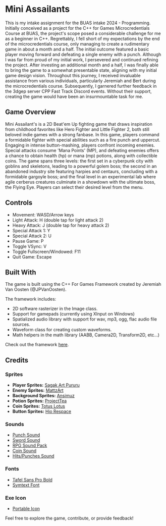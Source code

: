 # Mini Assailants

This is my intake assignment for the BUAS intake 2024 - Programming. Initially conceived as a project for the C++ for Games Microcredentials Course at BUAS, the project's scope posed a considerable challenge for me as a beginner in C++. Regrettably, I fell short of my expectations by the end of the microcredentials course, only managing to create a rudimentary game in about a month and a half. The initial outcome featured a basic player moving forward and defeating a single enemy with a punch. Although I was far from proud of my initial work, I persevered and continued refining the project. After investing an additional month and a half, I was finally able to bring the game to a somewhat presentable state, aligning with my initial game design vision. Throughout this journey, I received invaluable assistance from various individuals, particularly Jeremiah and Bert during the microcredentials course. Subsequently, I garnered further feedback in the 3dgep server CPP Fast Track Discord events. Without their support, creating the game would have been an insurmountable task for me.

## Game Overview
Mini Assailant's is a 2D Beat'em Up fighting game that draws inspiration from childhood favorites like Hero Fighter and Little Fighter 2, both still beloved indie games with a strong fanbase. In this game, players command a formidable fighter with special abilities such as a fire punch and uppercut. Engaging in intense button-mashing, players confront incoming enemies. Special attacks consume 'Mana Points' (MP), and defeating enemies offers a chance to obtain health (hp) or mana (mp) potions, along with collectible coins. The game spans three levels: the first set in a cyberpunk city with goblins and skeletons, leading to a powerful golem boss; the second in an abandoned industry site featuring harpies and centaurs, concluding with a formidable gargoyle boss; and the final level in an experimental lab where agile cerberus creatures culminate in a showdown with the ultimate boss, the Flying Eye. Players can select their desired level from the menu.

## Controls

- Movement: WASD/Arrow keys
- Light Attack: H (double tap for light attack 2)
- Heavy Attack: J (double tap for heavy attack 2)
- Special Attack 1: Y
- Special Attack 2: U
- Pause Game: P
- Toggle VSync: V
- Toggle Fullscreen/Windowed: F11
- Quit Game: Escape

## Built With

The game is built using the C++ For Games Framework created by Jeremiah Van Oosten (@JPVanOosten). 

The framework includes:

- 2D software rasterizer in the Image class.
- Support for gamepads (currently using XInput on Windows)
- Spatialized audio library with support for wav, mp3, ogg, flac audio file sources.
- Waveform class for creating custom waveforms.
- Math helpers in the math library (AABB, Camera2D, Transform2D, etc...)

Check out the framework [here](https://github.com/jpvanoosten/SoftwareRasterizer).

## Credits

### Sprites

- **Player Sprites:** [Sagak Art Pururu](https://sagak-art-pururu.itch.io/)
- **Enemy Sprites:** [MattzArt](https://xzany.itch.io/)
- **Background Sprites:** [Ansimuz](https://ansimuz.itch.io/)
- **Potion Sprites:** [ProjectTea](https://projecttea.itch.io/potion-icons-volume-1)
- **Coin Sprites:** [Totus Lotus](https://totuslotus.itch.io/pixel-coins)
- **Button Sprites:** [Hio Respace](https://hiorespace.itch.io/buttonsanimationpack)

### Sounds

- [Punch Sound](https://mixkit.co/free-sound-effects/punch/)
- [Sword Sound](https://mixkit.co/free-sound-effects/sword/)
- [RPG Sound Pack](https://opengameart.org/content/rpg-sound-pack)
- [Coin Sound](https://pixabay.com/sound-effects/search/game-coin/)
- [Hits/Punches Sound](https://opengameart.org/content/37-hitspunches)

### Fonts

- [Tafel Sans Pro Bold](https://en.bestfonts.pro/font/tafel-sans-pro)
- [Symtext Font](https://www.dafont.com/symtext.font)

### Exe Icon

- [Portable Icon](https://www.freepik.com/icon/portable_1707147#fromView=keyword&term=2d+Game&page=1&position=36&uuid=f16f4fda-a231-41fe-981d-a54735e83ee3)

Feel free to explore the game, contribute, or provide feedback!
